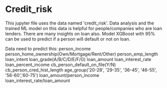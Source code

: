 # Credit_risk

This jupyter file uses the data named 'credit_risk'. Data analysis and the trained ML model on this data is helpful for people/companies who are loan lenders.
There are many insights on loan also.
Model XGBoost with 95% can be used to predict if a person will default or not on loan.

Data need to predict this:
person_income
person_home_ownership(Own/Mortgage/Rent/Other)
person_emp_length
loan_intent
loan_grade(A/B/C/D/E/F/G)
loan_amount
loan_interest_rate
loan_percent_income
cb_person_default_on_file(Y/N)
cb_person_cred_hist_length
age_group('20-28', '29-35', '36-45', '46-55', '56-60','60-75')
loan_amount/person_income
loan_interest_rate/loan_amount
